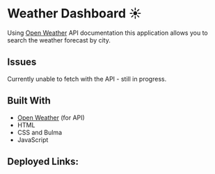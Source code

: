 # Weather Dashboard ☀️ 

Using [Open Weather](https://openweathermap.org/) API documentation this application allows you to search the weather forecast by city.

## Issues 
Currently unable to fetch with the API - still in progress. 

## Built With 
- [Open Weather](https://openweathermap.org/) (for API)
- HTML
- CSS and Bulma
- JavaScript

## Deployed Links:

